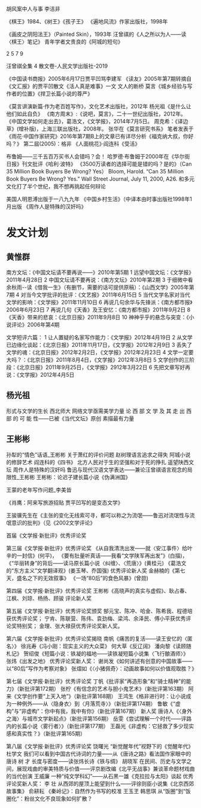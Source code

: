 
胡风案中人与事 李洁非

《棋王》1984、《树王》《孩子王》   《遍地风流》作家出版社，1998年

《画皮之阴阳法王》（Painted Skin），1993年
汪曾祺的《人之所以为人——读〈棋王〉笔记》
青年学者文贵良的《阿城的短句》

2 5 7 9

汪曾祺全集 4 散文卷-人民文学出版社-2019

《中国读书商报》2005年6月17日贾平凹骂李建军 《读友》2005年第7期转摘自《文汇报》的贾平凹散文《活人真是难事》一文 文人的断桥
 莫言《城乡经验与写作者的位置》《捍卫长篇小说的尊严》

《莫言讲演新篇·作为老百姓写作》，文化艺术出版社，2012年
杨光祖《是什么让他们如此自负》 《南方周末》:《说吧，莫言》，二十一世纪出版社，2012年。
《中国文学如何走出去》，葛浩文，《文学报》，2014年7月5日。 周克希：《译边草》(增补版)，上海三联出版社，2008年。
张华在《莫言研究书系》 笔者发表于《雨花·中国作家研究》2016年第7期B上的文章已有详尽分析《福克纳大叔，你好吗？》  第二屆(2005)：格非 《人面桃花》·阎连科《受活》

布鲁姆——三千五百万买书人会错吗？会！
哈罗德·布鲁姆于2000年在《华尔街日报》刊文批评《哈利·波特》
《3500万读者的选择可能是错的吗？是的》（Can 35 Million Book Buyers Be Wrong? Yes）
Bloom, Harold. “Can 35 Million Book Buyers Be Wrong? Yes.” Wall Street Journal, July 11, 2000, A26.
和多元文化打了半个世纪，我不想再挑起任何辩论

美国人明恩溥出版于一八九九年
《中国乡村生活》（中译本由时事出版社1998年1月出版
《周作人是特殊的汉奸吗》
# 发文计划

## 黄惟群
南方文坛：《中国文坛请不要再说——》2010年第5期
1 远望中国文坛：《文学报》2011年4月28日
2 中国文坛请不要再说：《南方文坛》2010年第2期
3 于细微中看余秋雨--读《借我一生》（有删节，需要的话可提供原稿）：《山西文学》2005年第7期
4 对当今文学批评的批评：《文艺报》2011年6月15日
5 当代文学名家对当代文学的影响：《文学报》2011年11月10日
6 再说几句余华与先锋派：《南方都市报》2006年6月23日
7 再说几句《天香》及王安忆：《南方都市报》2011年9月2日
8 《天香》带来的悲哀：《北京日报》2011年9月8日
10 神神乎乎的悬念与突变：《小说评论》2006年第4期

文学短评六篇：
1 让人置疑的名家写作能力：《文学报》2012年4月19日
2 从文学已边缘化谈起：《北京日报》2011年11月17日，《文学报》2012年2月9日
3 丢失了文学的魂：《北京日报》2012年2月2日，《文学报》2012年2月23日
4 文学一定要大吗？：《北京日报》2011年8月4日，《文学报》2012年3月8日
5 文学创作的三阶段：《北京日报》2011年9月25日，《文学报》2912年3月22日
6 先把文章写好再说：《文学报》2012年4月5日

## 杨光祖
形式与文学的生长    西北师大
网络文学亟需美学力量
论 西 部 文 学 及 其 走 出 西 部 的 可 能 性——已被《当代文坛》原创
素描最有力量

## 王彬彬
孙犁的“情色”话语_王彬彬
关于萧红的评价问题
赵树理语言追求之得失
阿城小说的修辞艺术
阎连科的《四书》
北方人民对于生的坚强和对于死的挣扎
遥望陕西文坛
周作人是特殊的汉奸吗
鲁迅与现代汉语文学表达——兼论汪曾祺语言观念的局限性_王彬彬
王彬彬：论迟子建长篇小说《伪满洲国》

王蒙的老年写作问题_李美皆

《肖鹰：阿来写旅游招贴 贾平凹写的是变态文学》

王骏骥先生在《主张的变化无线索可寻，都可以称之为流氓——鲁迅对流氓性与流氓意识的批判》（见《2002文学评论》

首届《文学报·新批评》优秀评论奖

第三届《文学报·新批评》优秀评论奖
《从自我清洗出发——就〈安江事件〉给叶辛的一封信》(何平)，
《要有肚量听真话——我看“文学陕军再出发”》(白描)，
《“华丽转身”的背后——读马原长篇小说〈纠缠〉、〈荒唐〉》(黄桂元)
《葛浩文的“东方主义”文学翻译观》(姜玉琴、乔国强)
优秀评论新人奖
金赫楠的《第七天，盛名之下的无效叙事》
《一场“80后”的食色风暴》(曾勋)

第四届《文学报·新批评》优秀评论奖
王彬彬《高晓声的真实与虚假》、耿占春、江枫、刘琼、杨扬、顾骏
评论新人奖

第五届《文学报·新批评》优秀评论奖颁奖
郜元宝、陈冲、哈金、陈希我、程德培获优秀评论奖；
宁肯、陈联营、陈伟、袁劲梅、梁鸿、余泽民、傅小平获优秀评论奖特别奖；
金理、张大禄获优秀评论奖新人奖。

第六届《文学报·新批评》优秀评论奖揭晓
南帆《痛苦的复活——读王安忆的〈匿名〉》
徐兆寿《冯小刚：现实主义的大众菜》
何大草《反辽阔》
潘向黎《读顾随札记》
贺绍俊《短篇小说：铁凝的福地——读铁凝短篇小说集〈飞行酿酒师〉》
张炜《出发之地》
优秀评论奖新人奖：
谢尚发《如何讲述有创意的中国故事——以“80后”写作为考察对象》
张熠如《〈小猪佩奇〉：动画故事如何以价值观取胜？》

第七届《文学报·新批评》优秀评论奖
丁帆《批评家“再造形象”和“骑士精神”的能力》（新批评第172期）
张柠《有信念的艺术与胆小鬼艺术》（新批评第163期）
阿来《文学创作要“上天入地”》（新批评第168期）
王鸿生《格非进行时：让小说成为一种例外——从〈隐身衣〉到〈月落荒寺〉》（新批评第174期）
鲁敏《“虚构”与“非虚构”：你中有我，我中有你》（新批评第167期）
新人奖
唐诗人《〈身外之海〉与城市文学新起点》（新批评第156期）
岳雯《尝试理解一个时代——评路内的长篇小说〈雾行者〉》（新批评第177期）
王磊光《非虚构：它拯救了多少现实感和真实性？》（新批评第165期）

第八届《文学报·新批评》优秀评论奖
饶曙光
“新觉醒年代”视野下的《觉醒年代》
杜学文
我们可以看到中国古代诗词的力量——从《唐诗之路》看法国作家眼中的唐诗
树  才
长度与密度——读张炜长诗《铁与绸》
胡晓军
在民间、历史与文学之间，展现戏曲的审美特质与价值——评京剧改编《北平无战事》兼谈革命题材戏曲的当代创演
王威廉
一种“纯文学科幻”——从石黑一雄《克拉拉与太阳》谈起
优秀评论奖新人奖：
李  壮
从西郊的屋顶上能望到什么——评徐则臣小说集《北京西郊故事集》
俞耕耘
《秦岭记》：自然作为书写的校准
王玉玊  韩思琪
从“饭圈”到“饭圈化”：粉丝文化不良现象如何扩散？
